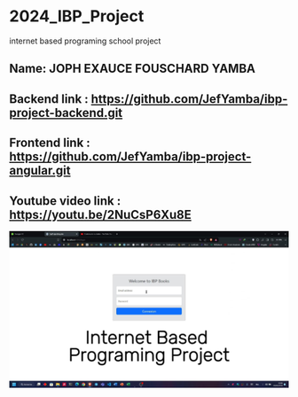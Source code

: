 # 2024_IBP_Project
internet based programing school project
## Name: JOPH EXAUCE FOUSCHARD YAMBA

## Backend link : https://github.com/JefYamba/ibp-project-backend.git
## Frontend link : https://github.com/JefYamba/ibp-project-angular.git

## Youtube video link : https://youtu.be/2NuCsP6Xu8E

![Screenshot](IBP-Project-Cover.jpg)

